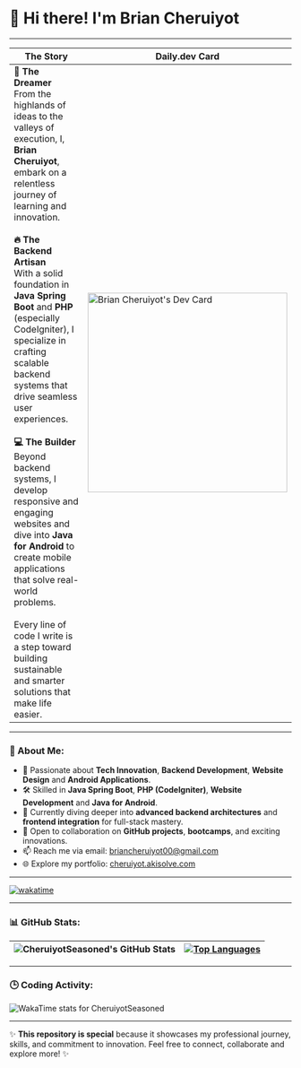 # 👋 Hi there! I'm Brian Cheruiyot

---
<div align="center">

| The Story | Daily.dev Card |
|-----------|----------------|
| <div align="left"> **🧠 The Dreamer** <br> From the highlands of ideas to the valleys of execution, I, <strong>Brian Cheruiyot</strong>, embark on a relentless journey of learning and innovation. <br><br> **🔥 The Backend Artisan** <br> With a solid foundation in <strong>Java Spring Boot</strong> and <strong>PHP</strong> (especially CodeIgniter), I specialize in crafting scalable backend systems that drive seamless user experiences. <br><br> **💻 The Builder** <br> Beyond backend systems, I develop responsive and engaging websites and dive into **Java for Android** to create mobile applications that solve real-world problems. <br><br> Every line of code I write is a step toward building sustainable and smarter solutions that make life easier. | <a href="https://app.daily.dev/briancheruiyot"><img src="https://api.daily.dev/devcards/v2/007AefkoQQQNDSvAju1KA.png?type=default&r=ito" width="356" alt="Brian Cheruiyot's Dev Card"/></a>|
</div>

---

### 👀 About Me:
- 🌟 Passionate about **Tech Innovation**, **Backend Development**, **Website Design** and **Android Applications**.
- 🛠️ Skilled in **Java Spring Boot**, **PHP (CodeIgniter)**, **Website Development** and **Java for Android**.
- 🌱 Currently diving deeper into **advanced backend architectures** and **frontend integration** for full-stack mastery.
- 💞️ Open to collaboration on **GitHub projects**, **bootcamps**, and exciting innovations.
- 📫 Reach me via email: [briancheruiyot00@gmail.com](mailto:briancheruiyot00@gmail.com)
- 🌐 Explore my portfolio: [cheruiyot.akisolve.com](https://cheruiyot.akisolve.com)

---

[![wakatime](https://wakatime.com/badge/user/ca21c3c6-821a-434f-81e5-3fb2d759d85f/project/246b0fac-319a-47e6-815b-5fc7ebf1a627.svg)](https://wakatime.com/badge/user/ca21c3c6-821a-434f-81e5-3fb2d759d85f/project/246b0fac-319a-47e6-815b-5fc7ebf1a627)

---

### 📊 GitHub Stats:

| ![CheruiyotSeasoned's GitHub Stats](https://github-readme-stats.vercel.app/api?username=CheruiyotSeasoned&theme=radical&show_icons=true&count_private=true) | [![Top Languages](https://github-readme-stats.vercel.app/api/top-langs/?username=CheruiyotSeasoned&layout=compact&langs_count=8&theme=radical)](https://github.com/CheruiyotSeasoned/github-readme-stats) |
| :---: | :---: |

---

### 🕒 Coding Activity:
<img src="https://wakatime.com/share/@ca21c3c6-821a-434f-81e5-3fb2d759d85f/8593a64a-d395-41da-8e03-83c67386c49d.svg" alt="WakaTime stats for CheruiyotSeasoned"/>

---

✨ **This repository is special** because it showcases my professional journey, skills, and commitment to innovation. Feel free to connect, collaborate and explore more! ✨
